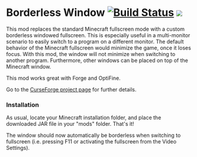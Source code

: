 # Borderless Window [![Build Status](https://app.travis-ci.com/Nekeras/borderless.svg?branch=master)](https://travis-ci.com/Nekeras/borderless) [![](http://cf.way2muchnoise.eu/versions/borderless.svg)](https://www.curseforge.com/minecraft/mc-mods/borderless)
This mod replaces the standard Minecraft fullscreen mode with a custom borderless windowed fullscreen. This is especially useful in a multi-monitor scenario to easily switch to a program on a different monitor. The default behavior of the Minecraft fullscreen would minimize the game, once it loses focus. With this mod, the window will not minimize when switching to another program. Furthermore, other windows can be placed on top of the Minecraft window.

This mod works great with Forge and OptiFine.

Go to the [CurseForge project page](https://www.curseforge.com/minecraft/mc-mods/borderless) for further details.
 
### Installation

As usual, locate your Minecraft installation folder, and place the downloaded JAR file in your "mods" folder. That's it!

The window should now automatically be borderless when switching to fullscreen (i.e. pressing F11 or activating the fullscreen from the Video Settings).
